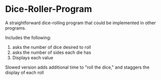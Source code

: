 # Dice-Roller-Program
A straightforward dice-rolling program that could be implemented in other programs.

Includes the following:
  1. asks the number of dice desired to roll
  2. asks the number of sides each die has
  3. Displays each value

Slowed version adds additional time to "roll the dice," and staggers the display of each roll
